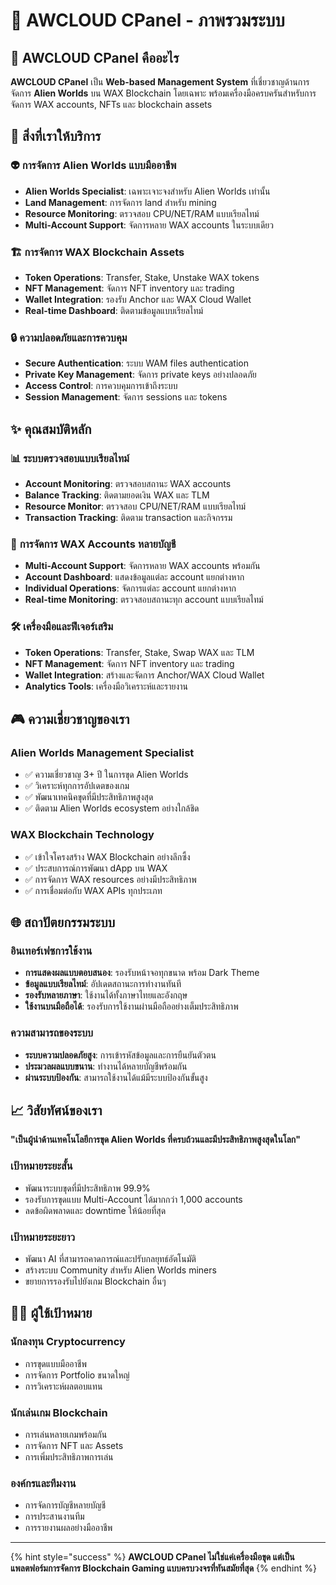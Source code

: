 # 💎 AWCLOUD CPanel - ภาพรวมระบบ

## 🎯 AWCLOUD CPanel คืออะไร

**AWCLOUD CPanel** เป็น **Web-based Management System** ที่เชี่ยวชาญด้านการจัดการ **Alien Worlds** บน WAX Blockchain โดยเฉพาะ พร้อมเครื่องมือครบครันสำหรับการจัดการ WAX accounts, NFTs และ blockchain assets

## 🚀 สิ่งที่เราให้บริการ

### 👽 **การจัดการ Alien Worlds แบบมืออาชีพ**
- **Alien Worlds Specialist**: เฉพาะเจาะจงสำหรับ Alien Worlds เท่านั้น
- **Land Management**: การจัดการ land สำหรับ mining
- **Resource Monitoring**: ตรวจสอบ CPU/NET/RAM แบบเรียลไทม์
- **Multi-Account Support**: จัดการหลาย WAX accounts ในระบบเดียว

### 🏗️ **การจัดการ WAX Blockchain Assets**
- **Token Operations**: Transfer, Stake, Unstake WAX tokens
- **NFT Management**: จัดการ NFT inventory และ trading
- **Wallet Integration**: รองรับ Anchor และ WAX Cloud Wallet
- **Real-time Dashboard**: ติดตามข้อมูลแบบเรียลไทม์

### 🔒 **ความปลอดภัยและการควบคุม**
- **Secure Authentication**: ระบบ WAM files authentication
- **Private Key Management**: จัดการ private keys อย่างปลอดภัย
- **Access Control**: การควบคุมการเข้าถึงระบบ
- **Session Management**: จัดการ sessions และ tokens

## ✨ คุณสมบัติหลัก

### 📊 **ระบบตรวจสอบแบบเรียลไทม์**
- **Account Monitoring**: ตรวจสอบสถานะ WAX accounts
- **Balance Tracking**: ติดตามยอดเงิน WAX และ TLM
- **Resource Monitor**: ตรวจสอบ CPU/NET/RAM แบบเรียลไทม์
- **Transaction Tracking**: ติดตาม transaction และกิจกรรม

### 👥 **การจัดการ WAX Accounts หลายบัญชี**
- **Multi-Account Support**: จัดการหลาย WAX accounts พร้อมกัน
- **Account Dashboard**: แสดงข้อมูลแต่ละ account แยกต่างหาก
- **Individual Operations**: จัดการแต่ละ account แยกต่างหาก
- **Real-time Monitoring**: ตรวจสอบสถานะทุก account แบบเรียลไทม์

### 🛠️ **เครื่องมือและฟีเจอร์เสริม**
- **Token Operations**: Transfer, Stake, Swap WAX และ TLM
- **NFT Management**: จัดการ NFT inventory และ trading
- **Wallet Integration**: สร้างและจัดการ Anchor/WAX Cloud Wallet
- **Analytics Tools**: เครื่องมือวิเคราะห์และรายงาน

## 🎮 ความเชี่ยวชาญของเรา

### **Alien Worlds Management Specialist**
- ✅ ความเชี่ยวชาญ 3+ ปี ในการขุด Alien Worlds
- ✅ วิเคราะห์ทุกการอัปเดตของเกม
- ✅ พัฒนาเทคนิคขุดที่มีประสิทธิภาพสูงสุด
- ✅ ติดตาม Alien Worlds ecosystem อย่างใกล้ชิด

### **WAX Blockchain Technology**
- ✅ เข้าใจโครงสร้าง WAX Blockchain อย่างลึกซึ้ง
- ✅ ประสบการณ์การพัฒนา dApp บน WAX
- ✅ การจัดการ WAX resources อย่างมีประสิทธิภาพ
- ✅ การเชื่อมต่อกับ WAX APIs ทุกประเภท

## 🌐 สถาปัตยกรรมระบบ

### **อินเทอร์เฟซการใช้งาน**
- **การแสดงผลแบบตอบสนอง**: รองรับหน้าจอทุกขนาด พร้อม Dark Theme
- **ข้อมูลแบบเรียลไทม์**: อัปเดตสถานะการทำงานทันที
- **รองรับหลายภาษา**: ใช้งานได้ทั้งภาษาไทยและอังกฤษ
- **ใช้งานบนมือถือได้**: รองรับการใช้งานผ่านมือถืออย่างเต็มประสิทธิภาพ

### **ความสามารถของระบบ**
- **ระบบความปลอดภัยสูง**: การเข้ารหัสข้อมูลและการยืนยันตัวตน
- **ประมวลผลแบบขนาน**: ทำงานได้หลายบัญชีพร้อมกัน
- **ผ่านระบบป้องกัน**: สามารถใช้งานได้แม้มีระบบป้องกันขั้นสูง

## 📈 วิสัยทัศน์ของเรา

**"เป็นผู้นำด้านเทคโนโลยีการขุด Alien Worlds ที่ครบถ้วนและมีประสิทธิภาพสูงสุดในโลก"**

### **เป้าหมายระยะสั้น**
- พัฒนาระบบขุดที่มีประสิทธิภาพ 99.9%
- รองรับการขุดแบบ Multi-Account ได้มากกว่า 1,000 accounts
- ลดข้อผิดพลาดและ downtime ให้น้อยที่สุด

### **เป้าหมายระยะยาว**  
- พัฒนา AI ที่สามารถคาดการณ์และปรับกลยุทธ์อัตโนมัติ
- สร้างระบบ Community สำหรับ Alien Worlds miners
- ขยายการรองรับไปยังเกม Blockchain อื่นๆ

## 👨‍💼 ผู้ใช้เป้าหมาย

### **นักลงทุน Cryptocurrency**
- การขุดแบบมืออาชีพ
- การจัดการ Portfolio ขนาดใหญ่
- การวิเคราะห์ผลตอบแทน

### **นักเล่นเกม Blockchain**
- การเล่นหลายเกมพร้อมกัน
- การจัดการ NFT และ Assets
- การเพิ่มประสิทธิภาพการเล่น

### **องค์กรและทีมงาน**
- การจัดการบัญชีหลายบัญชี
- การประสานงานทีม
- การรายงานผลอย่างมืออาชีพ

---

{% hint style="success" %}
**AWCLOUD CPanel ไม่ใช่แค่เครื่องมือขุด แต่เป็นแพลตฟอร์มการจัดการ Blockchain Gaming แบบครบวงจรที่ทันสมัยที่สุด**
{% endhint %}